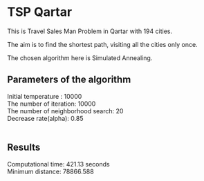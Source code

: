 # TSP Qartar

This is Travel Sales Man Problem in Qartar with 194 cities.<br />

The aim is to find the shortest path, visiting all the cities only once.<br />

The chosen algorithm here is Simulated Annealing. <br />



## Parameters of the algorithm <br />
 Initial temperature : 10000<br />
 The number of iteration: 10000<br />
 The number of neighborhood search: 20<br />
 Decrease rate(alpha): 0.85 <br /><br />

## Results <br />

Computational time: 421.13 seconds<br />
Minimum distance: 78866.588<br />

